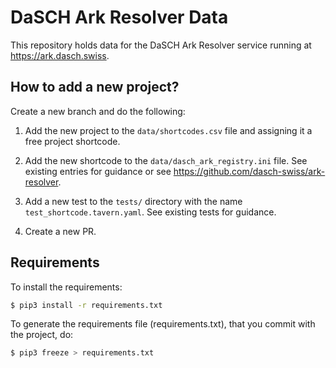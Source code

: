 # DaSCH Ark Resolver Data

This repository holds data for the DaSCH Ark Resolver service running at https://ark.dasch.swiss.

## How to add a new project?

Create a new branch and do the following:

1. Add the new project to the `data/shortcodes.csv` file and
   assigning it a free project shortcode.

2. Add the new shortcode to the `data/dasch_ark_registry.ini` file. See existing entries for guidance or see 
https://github.com/dasch-swiss/ark-resolver.

3. Add a new test to the `tests/` directory with the name `test_shortcode.tavern.yaml`. See existing tests for guidance.

4. Create a new PR.

## Requirements

To install the requirements:

```bash
$ pip3 install -r requirements.txt
```

To generate the requirements file (requirements.txt), that you commit with the project, do:

```bash
$ pip3 freeze > requirements.txt
```
